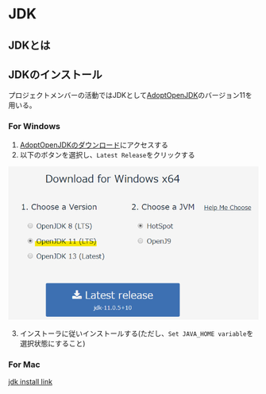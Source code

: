# JDK

## JDKとは

## JDKのインストール

プロジェクトメンバーの活動ではJDKとして[AdoptOpenJDK](https://adoptopenjdk.net/index.html)のバージョン11を用いる。

### For Windows

1. [AdoptOpenJDKのダウンロード](https://adoptopenjdk.net/index.html)にアクセスする
2. 以下のボタンを選択し、`Latest Release`をクリックする

![image1](./image/install_aojdk_win1.png)

3. インストーラに従いインストールする(ただし、`Set JAVA_HOME variable`を選択状態にすること)

### For Mac
[jdk install link](https://github.com/Yoshiki-Yamada/JavaSettingsDocument/blob/master/,jdk_12_install.md)
